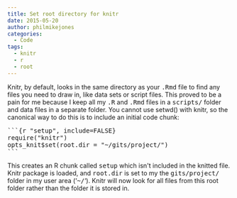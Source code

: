 ```yaml
---
title: Set root directory for knitr
date: 2015-05-20
author: philmikejones
categories:
  - Code
tags:
  - knitr
  - r
  - root
---
```


Knitr, by default, looks in the same directory as your <tt>.Rmd</tt> file to find any files you need to draw in, like data sets or script files. This proved to be a pain for me because I keep all my <tt>.R</tt> and <tt>.Rmd</tt> files in a <tt>scripts/</tt> folder and data files in a separate folder. You cannot use setwd() with knitr, so the canonical way to do this is to include an initial code chunk:

<pre class="brush: r; title: ; notranslate" title="">```{r "setup", include=FALSE}
require("knitr")
opts_knit$set(root.dir = "~/gits/project/")
```
</pre>

This creates an R chunk called <tt>setup</tt> which isn't included in the knitted file. Knitr package is loaded, and <tt>root.dir</tt> is set to my the <tt>gits/project/</tt> folder in my user area (&#8216;<tt>~/</tt>&#8216;). Knitr will now look for all files from this root folder rather than the folder it is stored in.